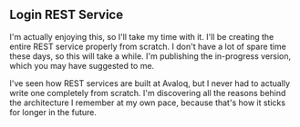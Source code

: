 ## Login REST Service
I'm actually enjoying this, so I'll take my time with it. I'll be creating the entire REST service properly from scratch. I don't have a lot of spare time these days, so this will take a while. I'm publishing the in-progress version, which you may have suggested to me.

I've seen how REST services are built at Avaloq, but I never had to actually write one completely from scratch. I'm discovering all the reasons behind the architecture I remember at my own pace, because that's how it sticks for longer in the future.
